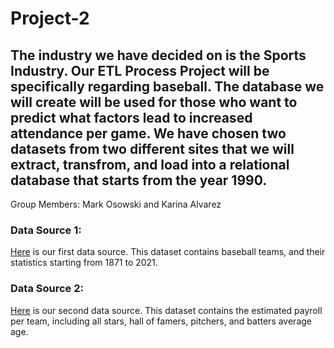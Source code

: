 # Project-2

## The industry we have decided on is the Sports Industry. Our ETL Process Project will be specifically regarding baseball. The database we will create will be used for those who want to predict what factors lead to increased attendance per game. We have chosen two datasets from two different sites that we will extract, transfrom, and load into a **relational** database that starts from the year 1990. 
Group Members: Mark Osowski and Karina Alvarez 

### Data Source 1:
[Here](https://www.seanlahman.com/baseball-archive/statistics/) is our first data source. This dataset contains baseball teams, and their statistics starting from 1871 to 2021. 

### Data Source 2:
[Here](https://www.baseball-reference.com/leagues/majors/2020-misc.shtml) is our second data source. This dataset contains the estimated payroll per team, including all stars, hall of famers, pitchers, and batters average age. 